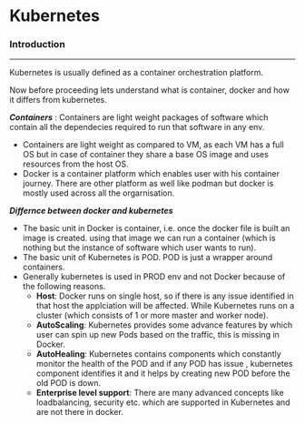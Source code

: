 <h1> Kubernetes </h1>

<h3> Introduction </h3>

---


Kubernetes is usually defined as a container orchestration platform.

Now before proceeding lets understand what is container, docker and how it differs from kubernetes.

***Containers*** : Containers are light weight packages of software which contain all the dependecies required to run that software in any env.

- Containers are light weight as compared to VM, as each VM has a full OS but in case of container they share a base OS image and uses resources from the host OS.
- Docker is a container platform which enables user with his container journey. There are other platform as well like podman but docker is mostly used across all the orgarnisation. 
  
***Differnce between docker and kubernetes***

- The basic unit in Docker is container, i.e. once the docker file is built an image is created. using that image we can run a container (which is nothing but the instance of software which user wants to run).
- The basic unit of Kubernetes is POD. POD is just a wrapper around containers. 
- Generally kubernetes is used in PROD  env and not Docker because of the following reasons.
  - __Host__: Docker runs on single host, so if there is any issue identified in that host the applciation will be affected. While Kubernetes runs on a cluster (which consists of 1 or more master and worker node).
  - __AutoScaling__: Kubernetes provides some advance features by which user can spin up new Pods based on the traffic, this is missing in Docker.
  - __AutoHealing__: Kubernetes contains components which constantly monitor the health of the POD and if any POD has issue , kubernetes component identifies it and it helps by creating new POD before the old POD is down.
  - __Enterprise level support__: There are many advanced concepts like loadbalancing, security etc. which are supported in Kubernetes and are not there in docker.


    
